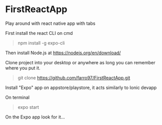 # FirstReactApp
Play around with react native app with tabs

First install the react CLI on cmd
> npm install -g expo-cli

Then install Node.js
at https://nodejs.org/en/download/

Clone project into your desktop or anywhere as long you can remember where you put it.
>git clone https://github.com/farro97/FirstReactApp.git

Install "Expo" app on appstore/playstore, it acts similarly to Ionic devapp

On terminal
>expo start

On the Expo app look for it...

